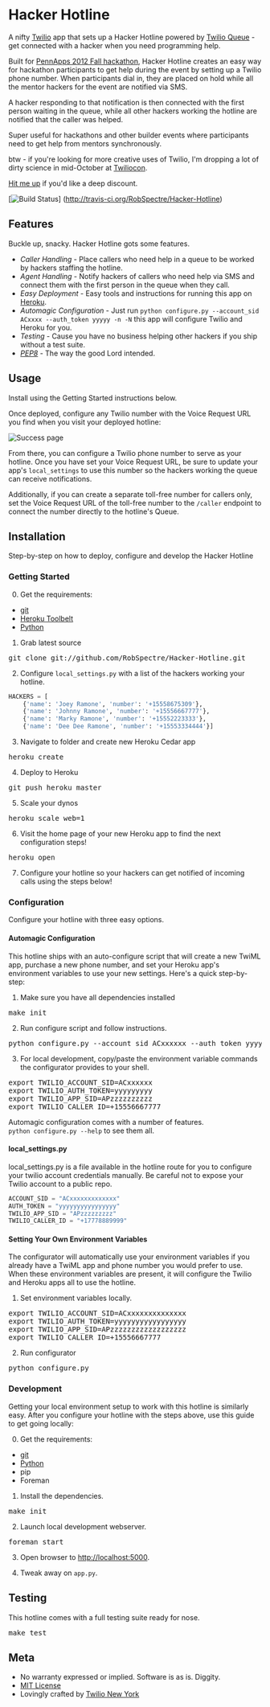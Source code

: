 # Hacker Hotline 

A nifty [Twilio](http://www.twilio.com) app that sets up a Hacker Hotline powered by
[Twilio Queue](http://www.twilio.com/docs/api/twiml/queue) - get connected with
a hacker when you need programming help.

Built for [PennApps 2012 Fall hackathon](http://www.pennapps.com), Hacker
Hotline creates an easy way for hackathon participants to get help during the
event by setting up a Twilio phone number.  When participants dial in, they
are placed on hold while all the mentor hackers for the event are notified via
SMS.

A hacker responding to that notification is then connected with the first person
waiting in the queue, while all other hackers working the hotline are notified
that the caller was helped.

Super useful for hackathons and other builder events where participants need to
get help from mentors synchronously.

btw - if you're looking for more creative uses of Twilio, I'm dropping a lot of
dirty science in mid-October at [Twiliocon](http://www.twilio.com/conference).

[Hit me up](mailto:rob@twilio.com) if you'd like a deep discount.


[![Build
Status](https://secure.travis-ci.org/RobSpectre/Hacker-Hotline.png)]
(http://travis-ci.org/RobSpectre/Hacker-Hotline)


## Features

Buckle up, snacky.  Hacker Hotline gots some features.

* _Caller Handling_ - Place callers who need help in a queue to be worked by
  hackers staffing the hotline.  
* _Agent Handling_ - Notify hackers of callers who need help via SMS and 
  connect them with the first person in the queue when they call.
* _Easy Deployment_  - Easy tools and instructions for running this app on
  [Heroku](http://www.heroku.com).
* _Automagic Configuration_ - Just run `python configure.py --account_sid ACxxxx --auth_token yyyyy -n -N` 
  this app will configure Twilio and Heroku for you.
* _Testing_ - Cause you have no business helping other hackers if you ship
  without a test suite.
* _[PEP8](http://www.python.org/dev/peps/pep-0008/)_ - The way the good Lord
  intended.

## Usage

Install using the Getting Started instructions below.

Once deployed, configure any Twilio number with the Voice Request URL you find
when you visit your deployed hotline:

![Success
page](https://raw.github.com/RobSpectre/Hacker-Hotline/master/static/images/screenshot.png)

From there, you can configure a Twilio phone number to serve as your hotline.
Once you have set your Voice Request URL, be sure to update your app's
`local_settings` to use this number so the hackers working the queue can receive
notifications.

Additionally, if you can create a separate toll-free number for
callers only, set the Voice Request URL of the toll-free number to the
`/caller` endpoint to connect the number directly to the hotline's Queue.


## Installation

Step-by-step on how to deploy, configure and develop the Hacker Hotline

### Getting Started 

0) Get the requirements:

* [git](http://git-scm.com/)
* [Heroku Toolbelt](https://toolbelt.heroku.com/)
* [Python](http://python.org/download/)

1) Grab latest source
<pre>
git clone git://github.com/RobSpectre/Hacker-Hotline.git 
</pre>

2) Configure `local_settings.py` with a list of the hackers working your
hotline.

```python
HACKERS = [
    {'name': 'Joey Ramone', 'number': '+15558675309'},
    {'name': 'Johnny Ramone', 'number': '+15556667777'},
    {'name': 'Marky Ramone', 'number': '+15552223333'},
    {'name': 'Dee Dee Ramone', 'number': '+15553334444'}]
```

3) Navigate to folder and create new Heroku Cedar app
<pre>
heroku create
</pre>

4) Deploy to Heroku
<pre>
git push heroku master
</pre>

5) Scale your dynos
<pre>
heroku scale web=1
</pre>

6) Visit the home page of your new Heroku app to find the next configuration
steps!
<pre>
heroku open
</pre>

7) Configure your hotline so your hackers can get notified of incoming calls
using the steps below!


### Configuration

Configure your hotline with three easy options.

#### Automagic Configuration

This hotline ships with an auto-configure script that will create a new TwiML
app, purchase a new phone number, and set your Heroku app's environment
variables to use your new settings.  Here's a quick step-by-step:

1) Make sure you have all dependencies installed
<pre>
make init
</pre>

2) Run configure script and follow instructions.
<pre>
python configure.py --account_sid ACxxxxxx --auth_token yyyyyyy
</pre>

3) For local development, copy/paste the environment variable commands the
configurator provides to your shell.
<pre>
export TWILIO_ACCOUNT_SID=ACxxxxxx
export TWILIO_AUTH_TOKEN=yyyyyyyyy
export TWILIO_APP_SID=APzzzzzzzzzz
export TWILIO_CALLER_ID=+15556667777
</pre>

Automagic configuration comes with a number of features.  
`python configure.py --help` to see them all.


#### local_settings.py

local_settings.py is a file available in the hotline route for you to configure
your twilio account credentials manually.  Be careful not to expose your Twilio
account to a public repo.

```python
ACCOUNT_SID = "ACxxxxxxxxxxxxx" 
AUTH_TOKEN = "yyyyyyyyyyyyyyyy"
TWILIO_APP_SID = "APzzzzzzzzz"
TWILIO_CALLER_ID = "+17778889999"
```

#### Setting Your Own Environment Variables

The configurator will automatically use your environment variables if you
already have a TwiML app and phone number you would prefer to use.  When these
environment variables are present, it will configure the Twilio and Heroku apps
all to use the hotline.

1) Set environment variables locally.
<pre>
export TWILIO_ACCOUNT_SID=ACxxxxxxxxxxxxxx
export TWILIO_AUTH_TOKEN=yyyyyyyyyyyyyyyyy
export TWILIO_APP_SID=APzzzzzzzzzzzzzzzzzz
export TWILIO_CALLER_ID=+15556667777
</pre>

2) Run configurator
<pre>
python configure.py
</pre>


### Development

Getting your local environment setup to work with this hotline is similarly
easy.  After you configure your hotline with the steps above, use this guide to
get going locally:

0) Get the requirements:

* [git](http://git-scm.com/)
* [Python](http://python.org/download/)
* pip
* Foreman

1) Install the dependencies.
<pre>
make init
</pre>

2) Launch local development webserver.
<pre>
foreman start
</pre>

3) Open browser to [http://localhost:5000](http://localhost:5000).

4) Tweak away on `app.py`.


## Testing

This hotline comes with a full testing suite ready for nose.

<pre>
make test
</pre>


## Meta 

* No warranty expressed or implied.  Software is as is. Diggity.
* [MIT License](http://www.opensource.org/licenses/mit-license.html)
* Lovingly crafted by [Twilio New
 York](http://www.meetup.com/Twilio/New-York-NY/) 
